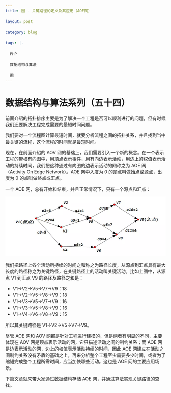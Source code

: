 ```yaml
---
title: 图 - 关键路径的定义及其应用（AOE网）

layout: post

category: blog

tags: |-

  PHP

  数据结构与算法

  图
---
```




# 数据结构与算法系列（五十四）



前面介绍的拓扑排序主要是为了解决一个工程是否可以顺利进行的问题，但有时候我们还要解决工程完成需要的最短时间问题。

我们要对一个流程图计算最短时间，就要分析流程之间的拓扑关系，并且找到当中最关键的流程，这个流程的时间就是最短时间。

现在，在前面介绍的 AOV 网的基础上，我们需要引入一个新的概念。在一个表示工程的带权有向图中，用顶点表示事件，用有向边表示活动，用边上的权值表示活动的持续时间，我们把这种通过有向图的边表示活动的网称之为 AOE 网（Activity On Edge Network）。AOE 网中入度为 0 的顶点叫做始点或源点，出度为 0 的点叫做终点或汇点。

一个 AOE 网，总有开始和结束，并且正常情况下，只有一个源点和汇点：

![img](/assets/post/8c236b6145a5288ef3e45bafc44e044443f76b9ce461049a5f157aa5f8f5a3a1.png)

我们把路径上各个活动所持续的时间之和称之为路径长度，从源点到汇点具有最大长度的路径称之为关键路径，在关键路径上的活动叫关键活动。比如上图中，从源点 V1 到汇点 V9 的路径及路径之和是：

- V1->V2->V5->V7->V9：18
- V1->V2->V5->V8->V9：18
- V1->V3->V5->V7->V9：16
- V1->V3->V5->V8->V9：16
- V1->V4->V6->V8->V9：15

所以其关键路径是 V1->V2->V5->V7->V9。

尽管 AOE 网和 AOV 网都是针对工程进行建模的，但是两者有明显的不同，主要体现在 AOV 网是顶点表示活动的网，它只描述活动之间的制约关系；而 AOE 网是边表示活动的网，边上的权值表示活动持续的时间，因此 AOE 网建立在活动之间制约关系没有矛盾的基础之上，再来分析整个工程至少需要多少时间，或者为了缩短完成整个工程所需时间，应当加快哪些活动。这也是 AOE 网的主要应用场景。

下篇文章就来带大家通过数据结构存储 AOE 网，并通过算法实现关键路径的查找。